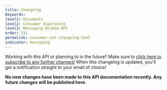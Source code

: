 ```yaml
---
title: Changelog
Keywords:
level1: Documents
level2: Consumer Experience
level3: Messaging Window API
order: 231
permalink: consumer-int-changelog.html
indicator: messaging
---
```


<div class="subscribe">Working with this API or planning to in the future? Make sure to <a href="https://visualping.io/?url=developers.liveperson.com/consumer-int-changelog.html&mode=web&css=post-content" target="_blank">click here to subscribe to any further changes!</a> When this changelog is updated, you'll get a notification straight to your email of choice!</div>



**No new changes have been made to this API documentation recently. Any future changes will be published here.**
